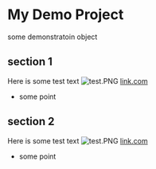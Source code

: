 # My Demo Project
some demonstratoin object
## section 1
Here is some test text
![test.PNG](test.PNG)
[link.com](link.com)
* some point
## section 2
Here is some test text
![test.PNG](test.PNG)
[link.com](link.com)
* some point